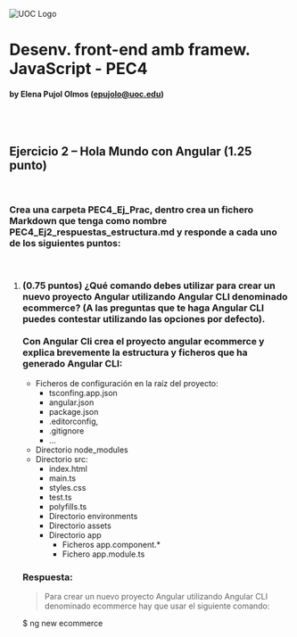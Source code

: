 ![UOC Logo](/images/uoc_masterbrand_2linies_posititiu.jpg)

# Desenv. front-end amb framew. JavaScript - PEC4
#### by Elena Pujol Olmos (epujolo@uoc.edu)

<br><br>

## Ejercicio 2 – Hola Mundo con Angular (1.25 punto)

<br>

### Crea una carpeta PEC4_Ej_Prac, dentro crea un fichero Markdown que tenga como nombre PEC4_Ej2_respuestas_estructura.md y responde a cada uno de los siguientes puntos:

<br>

1. ### (0.75 puntos) ¿Qué comando debes utilizar para crear un nuevo proyecto Angular utilizando Angular CLI denominado ecommerce? (A las preguntas que te haga Angular CLI puedes contestar utilizando las opciones por defecto).<br><br>Con Angular Cli crea el proyecto angular ecommerce y explica brevemente la estructura y ficheros que ha generado Angular CLI:

    * Ficheros de configuración en la raíz del proyecto:
      * tsconfing.app.json
      * angular.json
      * package.json
      * .editorconfig,
      * .gitignore
      * …
    * Directorio node_modules
    * Directorio src:
      * index.html
      * main.ts
      * styles.css
      * test.ts
      * polyfills.ts
      * Directorio environments
      * Directorio assets
      * Directorio app
        * Ficheros app.component.*
        * Fichero app.module.ts
    
    ### Respuesta:

    > Para crear un nuevo proyecto Angular utilizando Angular CLI denominado ecommerce hay que usar el siguiente comando:
    
    $ ng new ecommerce
  
